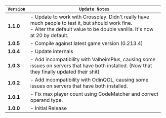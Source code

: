 | `Version` | `Update Notes`                                                                                                                                                                    |
|-----------|-----------------------------------------------------------------------------------------------------------------------------------------------------------------------------------|
| **1.1.0** | - Update to work with Crossplay. Didn't really have much people to test it, but should work fine.<br/> - Alter the default value to be double vanilla. It's now at 20 by default. |
| **1.0.5** | - Compile against latest game version (0.213.4)                                                                                                                                   |
| **1.0.4** | - Update internals                                                                                                                                                                |
| **1.0.3** | - Add incompatibility with ValheimPlus, causing some issues on servers that have both installed. (Now that they finally updated their shit)                                       |
| **1.0.2** | - Add incompatibility with OdinQOL, causing some issues on servers that have both installed.                                                                                      |
| **1.0.1** | - Fix max player count using CodeMatcher and correct operand type.                                                                                                                |
| **1.0.0** | - Initial Release                                                                                                                                                                 |